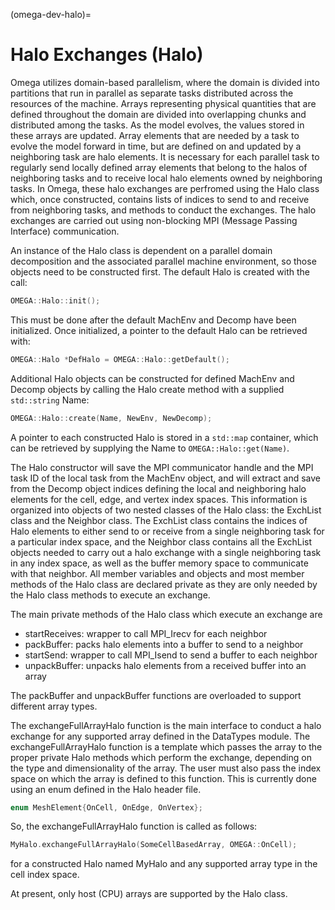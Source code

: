 (omega-dev-halo)=

# Halo Exchanges (Halo)

Omega utilizes domain-based parallelism, where the domain is divided into
partitions that run in parallel as separate tasks distributed across the
resources of the machine. Arrays representing physical quantities that are
defined throughout the domain are divided into overlapping chunks and
distributed among the tasks. As the model evolves, the values stored in these
arrays are updated. Array elements that are needed by a task to evolve the
model forward in time, but are defined on and updated by a neighboring task
are halo elements. It is necessary for each parallel task to regularly send
locally defined array elements that belong to the halos of neighboring tasks
and to receive local halo elements owned by neighboring tasks. In Omega, these
halo exchanges are perfromed using the Halo class which, once constructed,
contains lists of indices to send to and receive from neighboring tasks, and
methods to conduct the exchanges. The halo exchanges are carried out using
non-blocking MPI (Message Passing Interface) communication.

An instance of the Halo class is dependent on a parallel domain decomposition
and the associated parallel machine environment, so those objects need to be
constructed first. The default Halo is created with the call:
```c++
OMEGA::Halo::init();
```
This must be done after the default MachEnv and Decomp have been initialized.
Once initialized, a pointer to the default Halo can be retrieved with:
```c++
OMEGA::Halo *DefHalo = OMEGA::Halo::getDefault();
```
Additional Halo objects can be constructed for defined MachEnv and Decomp
objects by calling the Halo create method with a supplied `std::string` Name:
```c++
OMEGA::Halo::create(Name, NewEnv, NewDecomp);
```
A pointer to each constructed Halo is stored in a `std::map` container, which
can be retrieved by supplying the Name to `OMEGA::Halo::get(Name)`.

The Halo constructor will save the MPI communicator handle and the MPI task ID
of the local task from the MachEnv object, and will extract and save from the
Decomp object indices defining the local and neighboring halo elements for the
cell, edge, and vertex index spaces. This information is organized into objects
of two nested classes of the Halo class: the ExchList class and the Neighbor
class. The ExchList class contains the indices of Halo elements to either send
to or receive from a single neighboring task for a particular index space, and
the Neighbor class contains all the ExchList objects needed to carry out a halo
exchange with a single neighboring task in any index space, as well as the
buffer memory space to communicate with that neighbor. All member variables
and objects and most member methods of the Halo class are declared private
as they are only needed by the Halo class methods to execute an exchange.

The main private methods of the Halo class which execute an exchange are
  - startReceives: wrapper to call MPI_Irecv for each neighbor
  - packBuffer: packs halo elements into a buffer to send to a neighbor
  - startSend: wrapper to call MPI_Isend to send a buffer to each neighbor
  - unpackBuffer: unpacks halo elements from a received buffer into an array

The packBuffer and unpackBuffer functions are overloaded to support different
array types.

The exchangeFullArrayHalo function is the main interface to conduct a halo
exchange for any supported array defined in the DataTypes module. The
exchangeFullArrayHalo function is a template which passes the array to the
proper private Halo methods which perform the exchange, depending on the type
and dimensionality of the array. The user must also pass the index space on
which the array is defined to this function. This is currently done using an
enum defined in the Halo header file.
```c++
enum MeshElement{OnCell, OnEdge, OnVertex};
```
So, the exchangeFullArrayHalo function is called as follows:
```c++
MyHalo.exchangeFullArrayHalo(SomeCellBasedArray, OMEGA::OnCell);
```
for a constructed Halo named MyHalo and any supported array type in the cell
index space.

At present, only host (CPU) arrays are supported by the Halo class.
